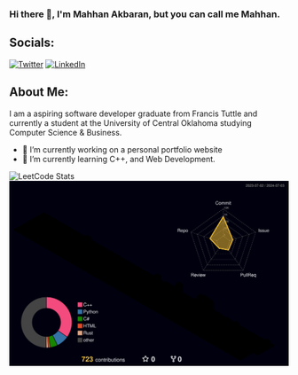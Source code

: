 ### Hi there 👋, I'm Mahhan Akbaran, but you can call me Mahhan.

## Socials:
<a href="http://www.twitter.com/mahhanakbaran"><img src="https://www.svgrepo.com/show/475689/twitter-color.svg" alt="Twitter" width="35px"/></a>
<a href="https://www.linkedin.com/in/mahhan-akbaran/"><img src="https://www.svgrepo.com/show/448234/linkedin.svg" alt="LinkedIn" width="35px"/></a>


## About Me:
I am a aspiring software developer graduate from Francis Tuttle and currently a student at the University of Central Oklahoma studying Computer Science & Business.


- 🔭 I’m currently working on a personal portfolio website
- 🌱 I’m currently learning C++, and Web Development.

![LeetCode Stats](https://leetcard.jacoblin.cool/mahhanakbaran?theme=unicorn&font=Anek%20Devanagari)
![](./profile-3d-contrib/profile-night-rainbow.svg)

